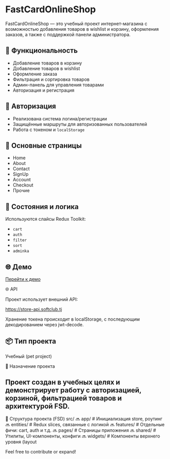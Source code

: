 # FastCardOnlineShop

FastCardOnlineShop — это учебный проект интернет-магазина с возможностью добавления товаров в wishlist и корзину, оформления заказов, а также с поддержкой панели администратора.

## 🛒 Функциональность

- Добавление товаров в корзину
- Добавление товаров в wishlist
- Оформление заказа
- Фильтрация и сортировка товаров
- Админ-панель для управления товарами
- Авторизация и регистрация

## 🔐 Авторизация

- Реализована система логина/регистрации
- Защищённые маршруты для авторизованных пользователей
- Работа с токеном и `localStorage`

## 📄 Основные страницы

- Home
- About
- Contact
- SignUp
- Account
- Checkout
- Прочие

## 🧩 Состояния и логика

Используются слайсы Redux Toolkit:

- `cart`
- `auth`
- `filter`
- `sort`
- `adminka`

## 🌐 Демо

[Перейти к демо](https://project-fast-cart.vercel.app/)

🌐 API

Проект использует внешний API:

https://store-api.softclub.tj

Хранение токена происходит в localStorage, с последующим декодированием через jwt-decode.

## 📦 Тип проекта

Учебный (pet project)

🧪 Назначение проекта

Проект создан в учебных целях и демонстрирует работу с авторизацией, корзиной, фильтрацией товаров и архитектурой FSD.
---

📁 Структура проекта (FSD)
src/
🔜 app/               # Инициализация store, роутинг
🔜 entities/          # Redux slices, связанные с логикой
🔜 features/          # Отдельные фичи: cart, auth и т.д.
🔜 pages/             # Страницы приложения
🔜 shared/            # Утилиты, UI-компоненты, конфиги
🔜 widgets/           # Компоненты верхнего уровня (layout

Feel free to contribute or expand!
